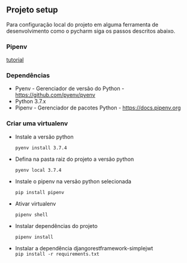 ## Projeto setup
Para configuração local do projeto em alguma ferramenta de desenvolvimento como o pycharm siga os passos descritos abaixo.

### Pipenv
[tutorial](https://medium.com/code-rocket-blog/gerenciando-suas-depend%C3%AAncias-e-ambientes-python-com-pipenv-9e5413513fa6)

### Dependências

* Pyenv - Gerenciador de versão do Python - https://github.com/pyenv/pyenv
* Python 3.7.x
* Pipenv - Gerenciador de pacotes Python - https://docs.pipenv.org

### Criar uma virtualenv
 * Instale a versão python
    ```
    pyenv install 3.7.4
    ```

  * Defina na pasta raiz do projeto a versão python
    ```
    pyenv local 3.7.4
    ```

  * Instale o pipenv na versão python selecionada
    ```
    pip install pipenv
    ```

  * Ativar virtualenv
    ```
    pipenv shell
    ```
    
  * Instalar dependências do projeto
    ```
    pipenv install
    ```
    
   * Instalar a dependência djangorestframework-simplejwt  
    ```
    pip install -r requirements.txt
    ```
